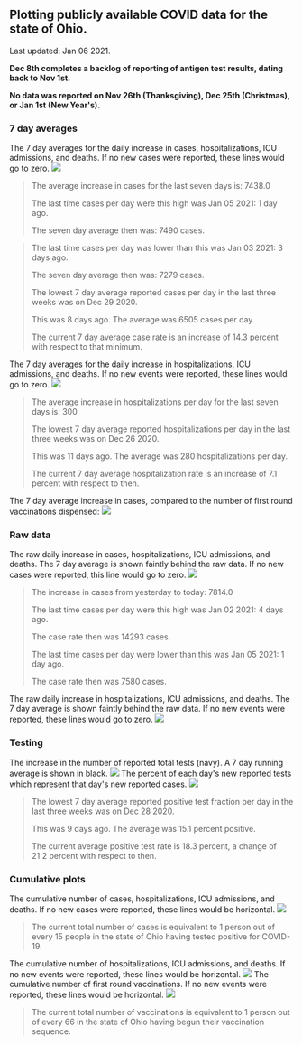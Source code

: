 ## Plotting publicly available COVID data for the state of Ohio. 

Last updated: Jan 06 2021. 

**Dec 8th completes a backlog of reporting of antigen test results, dating back to Nov 1st.**

**No data was reported on Nov 26th (Thanksgiving), Dec 25th (Christmas), or Jan 1st (New Year's).**
### 7 day averages
The 7 day averages for the daily increase in cases, hospitalizations, ICU admissions, and deaths. If no new cases were reported, these lines would go to zero.
![](7dayaverage_cases.png)

>The average increase in cases for the last seven days is: 7438.0
>
>The last time cases per day were this high was Jan 05 2021: 1 day ago.
>
>The seven day average then was: 7490 cases.

>
>The last time cases per day was lower than this was Jan 03 2021: 3 days ago.
>
>The seven day average then was: 7279 cases.
>
>The lowest 7 day average reported cases per day in the last three weeks was on Dec 29 2020.
>
>This was 8 days ago. The average was 6505 cases per day.
>
>The current 7 day average case rate is an increase of 14.3 percent with respect to that minimum.

The 7 day averages for the daily increase in hospitalizations, ICU admissions, and deaths. If no new events were reported, these lines would go to zero.
![](7dayaverage_hospital.png)

>The average increase in hospitalizations per day for the last seven days is: 300
>
>The lowest 7 day average reported hospitalizations per day in the last three weeks was on Dec 26 2020.
>
>This was 11 days ago. The average was 280 hospitalizations per day.
>
>The current 7 day average hospitalization rate is an increase of 7.1 percent with respect to then.

The 7 day average increase in cases, compared to the number of first round vaccinations dispensed:
![](DailyVaccinationsCases.png)

### Raw data
The raw daily increase in cases, hospitalizations, ICU admissions, and deaths. The 7 day average is shown faintly behind the raw data. If no new cases were reported, this line would go to zero.
![](DailyCases.png)

>The increase in cases from yesterday to today: 7814.0 
>
>The last time cases per day were this high was Jan 02 2021: 4 days ago. 
>
>The case rate then was 14293 cases.
>
>The last time cases per day were lower than this was Jan 05 2021: 1 day ago. 
>
>The case rate then was 7580 cases.

The raw daily increase in hospitalizations, ICU admissions, and deaths. The 7 day average is shown faintly behind the raw data. If no new events were reported, these lines would go to zero.
![](DailyHospitalizations.png)

### Testing

The increase in the number of reported total tests (navy). A 7 day running average is shown in black.
![](DailyTests.png)
The percent of each day's new reported tests which represent that day's new reported cases.
![](percentpositive_tests.png)

>The lowest 7 day average reported positive test fraction per day in the last three weeks was on Dec 28 2020.
>
>This was 9 days ago. The average was 15.1 percent positive. 
>
>The current average positive test rate is 18.3 percent, a change of 21.2 percent with respect to then. 

### Cumulative plots
The cumulative number of cases, hospitalizations, ICU admissions, and deaths. If no new cases were reported, these lines would be horizontal.
![](Cases.png)

>The current total number of cases is equivalent to 1 person out of every 15 people in the state of Ohio having tested positive for COVID-19.

The cumulative number of hospitalizations, ICU admissions, and deaths. If no new events were reported, these lines would be horizontal.
![](Hospitalizations.png)
The cumulative number of first round vaccinations. If no new events were reported, these lines would be horizontal.
![](Vaccinations.png)

>The current total number of vaccinations is equivalent to 1 person out of every 66 in the state of Ohio having begun their vaccination sequence.


